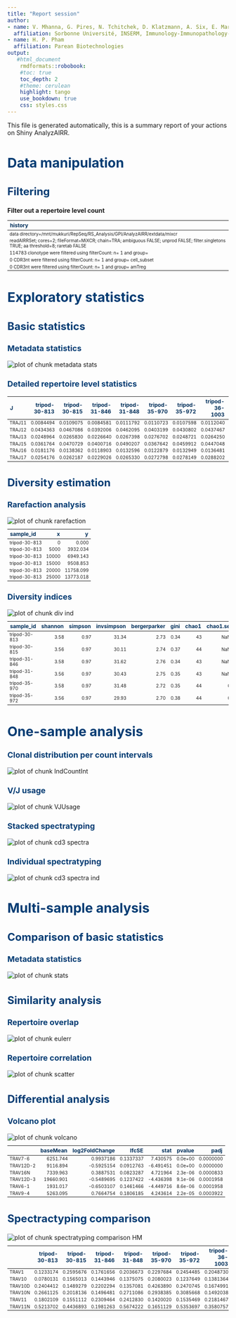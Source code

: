 ```yaml
---
title: "Report session"
author:
- name: V. Mhanna, G. Pires, N. Tchitchek, D. Klatzmann, A. Six, E. Mariotti-Ferrandiz
  affiliation: Sorbonne Université, INSERM, Immunology-Immunopathology-Immunotherapy (i3), Paris, France
- name: H. P. Pham
  affiliation: Parean Biotechnologies
output: 
   #html_document
    rmdformats::robobook:
    #toc: true
    toc_depth: 2
    #theme: cerulean
    highlight: tango
    use_bookdown: true
    css: styles.css
---
```


<style type="text/css">
<!-- div#TOC li { -->
<!--     list-style:none; -->
<!--     background-image:none; -->
<!--     background-repeat:none; -->
<!--     background-position:0;  -->
<!-- } -->
 .book .book-body .page-inner  { 
    max-width: 1400px; 
 <!-- width: 120%;  -->
 } 
 .column-left {
  float: left;
  width: 49.7%;
}
.column-right{
 float: right;
  width: 49.7%;
}
.col2 {
    columns: 2 200px;         /* number of columns and width in pixels*/
    -webkit-columns: 2 200px; /* chrome, safari */
    -moz-columns: 2 200px;    /* firefox */
  }
h1 {
  color: #033c73;
   font-size: 30px;
}
h1.title {
  color: #033c73;
}
h2 {
  color: #033c73;
  font-size: 24px;
}
h3 {
   color: #033c73;
   font-size: 18px;
}
h4 {
   color: #022f5a;
}
h5 {
  color: #033c73;
}
h6 {
   color: #033c73;
}
body{ 
  font-size: 14px;
}
p.caption {
  font-size: 0.9em;
  font-style: italic;
  color: grey;
  margin-right: 10%;
  margin-left: 10%;  
  text-align: justify;
}
</style>




This file is generated automatically, this is a summary report of your actions on Shiny AnalyzAIRR.

# Data manipulation

## Filtering


**Filter out a repertoire level count**

<table class="table" style="font-size: 10px; width: auto !important; margin-left: auto; margin-right: auto;">
 <thead>
  <tr>
   <th style="text-align:left;color: #022f5a !important;font-size: 12px;"> history </th>
  </tr>
 </thead>
<tbody>
  <tr>
   <td style="text-align:left;"> data directory=/mnt/mukkuri/RepSeq/RS_Analysis/GPI/AnalyzAIRR/extdata/mixcr </td>
  </tr>
  <tr>
   <td style="text-align:left;"> readAIRRSet; cores=2; fileFormat=MiXCR; chain=TRA; ambiguous FALSE; unprod FALSE; filter.singletons TRUE; aa threshold=8; raretab FALSE </td>
  </tr>
  <tr>
   <td style="text-align:left;"> 114783 clonotype were filtered using filterCount: n= 1 and group= </td>
  </tr>
  <tr>
   <td style="text-align:left;"> 0 CDR3nt were filtered using filterCount: n= 1 and group= cell_subset </td>
  </tr>
  <tr>
   <td style="text-align:left;"> 0 CDR3nt were filtered using filterCount: n= 1 and group= amTreg </td>
  </tr>
</tbody>
</table>












































# Exploratory statistics


## Basic statistics


### Metadata statistics

<img src="figure/metadata stats-1.png" title="plot of chunk metadata stats" alt="plot of chunk metadata stats" style="display: block; margin: auto;" />


### Detailed repertoire level statistics

<table class="table" style="font-size: 10px; width: auto !important; margin-left: auto; margin-right: auto;">
 <thead>
  <tr>
   <th style="text-align:left;color: #022f5a !important;font-size: 12px;"> J </th>
   <th style="text-align:right;color: #022f5a !important;font-size: 12px;"> tripod-30-813 </th>
   <th style="text-align:right;color: #022f5a !important;font-size: 12px;"> tripod-30-815 </th>
   <th style="text-align:right;color: #022f5a !important;font-size: 12px;"> tripod-31-846 </th>
   <th style="text-align:right;color: #022f5a !important;font-size: 12px;"> tripod-31-848 </th>
   <th style="text-align:right;color: #022f5a !important;font-size: 12px;"> tripod-35-970 </th>
   <th style="text-align:right;color: #022f5a !important;font-size: 12px;"> tripod-35-972 </th>
   <th style="text-align:right;color: #022f5a !important;font-size: 12px;"> tripod-36-1003 </th>
   <th style="text-align:right;color: #022f5a !important;font-size: 12px;"> tripod-36-1005 </th>
  </tr>
 </thead>
<tbody>
  <tr>
   <td style="text-align:left;"> TRAJ11 </td>
   <td style="text-align:right;"> 0.0084494 </td>
   <td style="text-align:right;"> 0.0109075 </td>
   <td style="text-align:right;"> 0.0084581 </td>
   <td style="text-align:right;"> 0.0111792 </td>
   <td style="text-align:right;"> 0.0110723 </td>
   <td style="text-align:right;"> 0.0107598 </td>
   <td style="text-align:right;"> 0.0112040 </td>
   <td style="text-align:right;"> 0.0101257 </td>
  </tr>
  <tr>
   <td style="text-align:left;"> TRAJ12 </td>
   <td style="text-align:right;"> 0.0434363 </td>
   <td style="text-align:right;"> 0.0467086 </td>
   <td style="text-align:right;"> 0.0392006 </td>
   <td style="text-align:right;"> 0.0462095 </td>
   <td style="text-align:right;"> 0.0403199 </td>
   <td style="text-align:right;"> 0.0430802 </td>
   <td style="text-align:right;"> 0.0437467 </td>
   <td style="text-align:right;"> 0.0461757 </td>
  </tr>
  <tr>
   <td style="text-align:left;"> TRAJ13 </td>
   <td style="text-align:right;"> 0.0248964 </td>
   <td style="text-align:right;"> 0.0265830 </td>
   <td style="text-align:right;"> 0.0226640 </td>
   <td style="text-align:right;"> 0.0267398 </td>
   <td style="text-align:right;"> 0.0276702 </td>
   <td style="text-align:right;"> 0.0248721 </td>
   <td style="text-align:right;"> 0.0264250 </td>
   <td style="text-align:right;"> 0.0233273 </td>
  </tr>
  <tr>
   <td style="text-align:left;"> TRAJ15 </td>
   <td style="text-align:right;"> 0.0361764 </td>
   <td style="text-align:right;"> 0.0470729 </td>
   <td style="text-align:right;"> 0.0400716 </td>
   <td style="text-align:right;"> 0.0490207 </td>
   <td style="text-align:right;"> 0.0367642 </td>
   <td style="text-align:right;"> 0.0459912 </td>
   <td style="text-align:right;"> 0.0447048 </td>
   <td style="text-align:right;"> 0.0373860 </td>
  </tr>
  <tr>
   <td style="text-align:left;"> TRAJ16 </td>
   <td style="text-align:right;"> 0.0181176 </td>
   <td style="text-align:right;"> 0.0138362 </td>
   <td style="text-align:right;"> 0.0118903 </td>
   <td style="text-align:right;"> 0.0132596 </td>
   <td style="text-align:right;"> 0.0122879 </td>
   <td style="text-align:right;"> 0.0132949 </td>
   <td style="text-align:right;"> 0.0136481 </td>
   <td style="text-align:right;"> 0.0136188 </td>
  </tr>
  <tr>
   <td style="text-align:left;"> TRAJ17 </td>
   <td style="text-align:right;"> 0.0254176 </td>
   <td style="text-align:right;"> 0.0262187 </td>
   <td style="text-align:right;"> 0.0229026 </td>
   <td style="text-align:right;"> 0.0265330 </td>
   <td style="text-align:right;"> 0.0272798 </td>
   <td style="text-align:right;"> 0.0278149 </td>
   <td style="text-align:right;"> 0.0288202 </td>
   <td style="text-align:right;"> 0.0248371 </td>
  </tr>
</tbody>
</table>


## Diversity estimation 

### Rarefaction analysis

<img src="figure/rarefaction-1.png" title="plot of chunk rarefaction" alt="plot of chunk rarefaction" style="display: block; margin: auto;" />

<table class="table" style="font-size: 10px; width: auto !important; margin-left: auto; margin-right: auto;">
 <thead>
  <tr>
   <th style="text-align:left;color: #022f5a !important;font-size: 12px;"> sample_id </th>
   <th style="text-align:right;color: #022f5a !important;font-size: 12px;"> x </th>
   <th style="text-align:right;color: #022f5a !important;font-size: 12px;"> y </th>
  </tr>
 </thead>
<tbody>
  <tr>
   <td style="text-align:left;"> tripod-30-813 </td>
   <td style="text-align:right;"> 0 </td>
   <td style="text-align:right;"> 0.000 </td>
  </tr>
  <tr>
   <td style="text-align:left;"> tripod-30-813 </td>
   <td style="text-align:right;"> 5000 </td>
   <td style="text-align:right;"> 3932.034 </td>
  </tr>
  <tr>
   <td style="text-align:left;"> tripod-30-813 </td>
   <td style="text-align:right;"> 10000 </td>
   <td style="text-align:right;"> 6949.143 </td>
  </tr>
  <tr>
   <td style="text-align:left;"> tripod-30-813 </td>
   <td style="text-align:right;"> 15000 </td>
   <td style="text-align:right;"> 9508.853 </td>
  </tr>
  <tr>
   <td style="text-align:left;"> tripod-30-813 </td>
   <td style="text-align:right;"> 20000 </td>
   <td style="text-align:right;"> 11758.099 </td>
  </tr>
  <tr>
   <td style="text-align:left;"> tripod-30-813 </td>
   <td style="text-align:right;"> 25000 </td>
   <td style="text-align:right;"> 13773.018 </td>
  </tr>
</tbody>
</table>


### Diversity indices

<img src="figure/div ind-1.png" title="plot of chunk div ind" alt="plot of chunk div ind" style="display: block; margin: auto;" />

<table class="table" style="font-size: 10px; width: auto !important; margin-left: auto; margin-right: auto;">
 <thead>
  <tr>
   <th style="text-align:left;color: #022f5a !important;font-size: 12px;"> sample_id </th>
   <th style="text-align:right;color: #022f5a !important;font-size: 12px;"> shannon </th>
   <th style="text-align:right;color: #022f5a !important;font-size: 12px;"> simpson </th>
   <th style="text-align:right;color: #022f5a !important;font-size: 12px;"> invsimpson </th>
   <th style="text-align:right;color: #022f5a !important;font-size: 12px;"> bergerparker </th>
   <th style="text-align:right;color: #022f5a !important;font-size: 12px;"> gini </th>
   <th style="text-align:right;color: #022f5a !important;font-size: 12px;"> chao1 </th>
   <th style="text-align:right;color: #022f5a !important;font-size: 12px;"> chao1.se </th>
   <th style="text-align:right;color: #022f5a !important;font-size: 12px;"> iChao </th>
  </tr>
 </thead>
<tbody>
  <tr>
   <td style="text-align:left;"> tripod-30-813 </td>
   <td style="text-align:right;"> 3.58 </td>
   <td style="text-align:right;"> 0.97 </td>
   <td style="text-align:right;"> 31.34 </td>
   <td style="text-align:right;"> 2.73 </td>
   <td style="text-align:right;"> 0.34 </td>
   <td style="text-align:right;"> 43 </td>
   <td style="text-align:right;"> NaN </td>
   <td style="text-align:right;"> 43 </td>
  </tr>
  <tr>
   <td style="text-align:left;"> tripod-30-815 </td>
   <td style="text-align:right;"> 3.56 </td>
   <td style="text-align:right;"> 0.97 </td>
   <td style="text-align:right;"> 30.11 </td>
   <td style="text-align:right;"> 2.74 </td>
   <td style="text-align:right;"> 0.37 </td>
   <td style="text-align:right;"> 44 </td>
   <td style="text-align:right;"> NaN </td>
   <td style="text-align:right;"> 44 </td>
  </tr>
  <tr>
   <td style="text-align:left;"> tripod-31-846 </td>
   <td style="text-align:right;"> 3.58 </td>
   <td style="text-align:right;"> 0.97 </td>
   <td style="text-align:right;"> 31.62 </td>
   <td style="text-align:right;"> 2.76 </td>
   <td style="text-align:right;"> 0.34 </td>
   <td style="text-align:right;"> 43 </td>
   <td style="text-align:right;"> NaN </td>
   <td style="text-align:right;"> 43 </td>
  </tr>
  <tr>
   <td style="text-align:left;"> tripod-31-848 </td>
   <td style="text-align:right;"> 3.56 </td>
   <td style="text-align:right;"> 0.97 </td>
   <td style="text-align:right;"> 30.43 </td>
   <td style="text-align:right;"> 2.75 </td>
   <td style="text-align:right;"> 0.35 </td>
   <td style="text-align:right;"> 43 </td>
   <td style="text-align:right;"> NaN </td>
   <td style="text-align:right;"> 43 </td>
  </tr>
  <tr>
   <td style="text-align:left;"> tripod-35-970 </td>
   <td style="text-align:right;"> 3.58 </td>
   <td style="text-align:right;"> 0.97 </td>
   <td style="text-align:right;"> 31.48 </td>
   <td style="text-align:right;"> 2.72 </td>
   <td style="text-align:right;"> 0.35 </td>
   <td style="text-align:right;"> 44 </td>
   <td style="text-align:right;"> 0 </td>
   <td style="text-align:right;"> 44 </td>
  </tr>
  <tr>
   <td style="text-align:left;"> tripod-35-972 </td>
   <td style="text-align:right;"> 3.56 </td>
   <td style="text-align:right;"> 0.97 </td>
   <td style="text-align:right;"> 29.93 </td>
   <td style="text-align:right;"> 2.70 </td>
   <td style="text-align:right;"> 0.38 </td>
   <td style="text-align:right;"> 44 </td>
   <td style="text-align:right;"> 0 </td>
   <td style="text-align:right;"> 44 </td>
  </tr>
</tbody>
</table>
























# One-sample analysis


### Clonal distribution per count intervals

<img src="figure/IndCountInt-1.png" title="plot of chunk IndCountInt" alt="plot of chunk IndCountInt" style="display: block; margin: auto;" />


### V/J usage

<img src="figure/VJUsage-1.png" title="plot of chunk VJUsage" alt="plot of chunk VJUsage" style="display: block; margin: auto;" />







### Stacked spectratyping

<img src="figure/cd3 spectra-1.png" title="plot of chunk cd3 spectra" alt="plot of chunk cd3 spectra" style="display: block; margin: auto;" />


### Individual spectratyping

<img src="figure/cd3 spectra ind-1.png" title="plot of chunk cd3 spectra ind" alt="plot of chunk cd3 spectra ind" style="display: block; margin: auto;" />


# Multi-sample analysis


## Comparison of basic statistics


### Metadata statistics

<img src="figure/stats-1.png" title="plot of chunk stats" alt="plot of chunk stats" style="display: block; margin: auto;" />

























 

## Similarity analysis


### Repertoire overlap

<img src="figure/eulerr-1.png" title="plot of chunk eulerr" alt="plot of chunk eulerr" style="display: block; margin: auto;" />


### Repertoire correlation

<img src="figure/scatter-1.png" title="plot of chunk scatter" alt="plot of chunk scatter" style="display: block; margin: auto;" />













## Differential analysis


### Volcano plot

<img src="figure/volcano-1.png" title="plot of chunk volcano" alt="plot of chunk volcano" style="display: block; margin: auto;" />


<table class="table" style="font-size: 10px; width: auto !important; margin-left: auto; margin-right: auto;">
 <thead>
  <tr>
   <th style="text-align:left;color: #022f5a !important;font-size: 12px;">   </th>
   <th style="text-align:right;color: #022f5a !important;font-size: 12px;"> baseMean </th>
   <th style="text-align:right;color: #022f5a !important;font-size: 12px;"> log2FoldChange </th>
   <th style="text-align:right;color: #022f5a !important;font-size: 12px;"> lfcSE </th>
   <th style="text-align:right;color: #022f5a !important;font-size: 12px;"> stat </th>
   <th style="text-align:right;color: #022f5a !important;font-size: 12px;"> pvalue </th>
   <th style="text-align:right;color: #022f5a !important;font-size: 12px;"> padj </th>
  </tr>
 </thead>
<tbody>
  <tr>
   <td style="text-align:left;"> TRAV7-6 </td>
   <td style="text-align:right;"> 6251.744 </td>
   <td style="text-align:right;"> 0.9937186 </td>
   <td style="text-align:right;"> 0.1337337 </td>
   <td style="text-align:right;"> 7.430575 </td>
   <td style="text-align:right;"> 0.0e+00 </td>
   <td style="text-align:right;"> 0.0000000 </td>
  </tr>
  <tr>
   <td style="text-align:left;"> TRAV12D-2 </td>
   <td style="text-align:right;"> 9116.894 </td>
   <td style="text-align:right;"> -0.5925154 </td>
   <td style="text-align:right;"> 0.0912763 </td>
   <td style="text-align:right;"> -6.491451 </td>
   <td style="text-align:right;"> 0.0e+00 </td>
   <td style="text-align:right;"> 0.0000000 </td>
  </tr>
  <tr>
   <td style="text-align:left;"> TRAV16N </td>
   <td style="text-align:right;"> 7339.963 </td>
   <td style="text-align:right;"> 0.3887531 </td>
   <td style="text-align:right;"> 0.0823287 </td>
   <td style="text-align:right;"> 4.721964 </td>
   <td style="text-align:right;"> 2.3e-06 </td>
   <td style="text-align:right;"> 0.0000833 </td>
  </tr>
  <tr>
   <td style="text-align:left;"> TRAV12D-3 </td>
   <td style="text-align:right;"> 19660.901 </td>
   <td style="text-align:right;"> -0.5489695 </td>
   <td style="text-align:right;"> 0.1237422 </td>
   <td style="text-align:right;"> -4.436398 </td>
   <td style="text-align:right;"> 9.1e-06 </td>
   <td style="text-align:right;"> 0.0001958 </td>
  </tr>
  <tr>
   <td style="text-align:left;"> TRAV6-1 </td>
   <td style="text-align:right;"> 1931.017 </td>
   <td style="text-align:right;"> -0.6503107 </td>
   <td style="text-align:right;"> 0.1461466 </td>
   <td style="text-align:right;"> -4.449716 </td>
   <td style="text-align:right;"> 8.6e-06 </td>
   <td style="text-align:right;"> 0.0001958 </td>
  </tr>
  <tr>
   <td style="text-align:left;"> TRAV9-4 </td>
   <td style="text-align:right;"> 5263.095 </td>
   <td style="text-align:right;"> 0.7664754 </td>
   <td style="text-align:right;"> 0.1806185 </td>
   <td style="text-align:right;"> 4.243614 </td>
   <td style="text-align:right;"> 2.2e-05 </td>
   <td style="text-align:right;"> 0.0003922 </td>
  </tr>
</tbody>
</table>







## Spectractyping comparison

<img src="figure/spectratyping comparison HM-1.png" title="plot of chunk spectratyping comparison HM" alt="plot of chunk spectratyping comparison HM" style="display: block; margin: auto;" />

<table class="table" style="font-size: 10px; width: auto !important; margin-left: auto; margin-right: auto;">
 <thead>
  <tr>
   <th style="text-align:left;color: #022f5a !important;font-size: 12px;">   </th>
   <th style="text-align:right;color: #022f5a !important;font-size: 12px;"> tripod-30-813 </th>
   <th style="text-align:right;color: #022f5a !important;font-size: 12px;"> tripod-30-815 </th>
   <th style="text-align:right;color: #022f5a !important;font-size: 12px;"> tripod-31-846 </th>
   <th style="text-align:right;color: #022f5a !important;font-size: 12px;"> tripod-31-848 </th>
   <th style="text-align:right;color: #022f5a !important;font-size: 12px;"> tripod-35-970 </th>
   <th style="text-align:right;color: #022f5a !important;font-size: 12px;"> tripod-35-972 </th>
   <th style="text-align:right;color: #022f5a !important;font-size: 12px;"> tripod-36-1003 </th>
   <th style="text-align:right;color: #022f5a !important;font-size: 12px;"> tripod-36-1005 </th>
  </tr>
 </thead>
<tbody>
  <tr>
   <td style="text-align:left;"> TRAV1 </td>
   <td style="text-align:right;"> 0.1233174 </td>
   <td style="text-align:right;"> 0.2595676 </td>
   <td style="text-align:right;"> 0.1761656 </td>
   <td style="text-align:right;"> 0.2036673 </td>
   <td style="text-align:right;"> 0.2297684 </td>
   <td style="text-align:right;"> 0.2454485 </td>
   <td style="text-align:right;"> 0.2048730 </td>
   <td style="text-align:right;"> 0.2660465 </td>
  </tr>
  <tr>
   <td style="text-align:left;"> TRAV10 </td>
   <td style="text-align:right;"> 0.0780131 </td>
   <td style="text-align:right;"> 0.1565013 </td>
   <td style="text-align:right;"> 0.1443946 </td>
   <td style="text-align:right;"> 0.1375075 </td>
   <td style="text-align:right;"> 0.2080023 </td>
   <td style="text-align:right;"> 0.1237649 </td>
   <td style="text-align:right;"> 0.1381364 </td>
   <td style="text-align:right;"> 0.0986161 </td>
  </tr>
  <tr>
   <td style="text-align:left;"> TRAV10D </td>
   <td style="text-align:right;"> 0.2404412 </td>
   <td style="text-align:right;"> 0.1489279 </td>
   <td style="text-align:right;"> 0.2202294 </td>
   <td style="text-align:right;"> 0.1357081 </td>
   <td style="text-align:right;"> 0.4263890 </td>
   <td style="text-align:right;"> 0.2470745 </td>
   <td style="text-align:right;"> 0.1674991 </td>
   <td style="text-align:right;"> 0.2200544 </td>
  </tr>
  <tr>
   <td style="text-align:left;"> TRAV10N </td>
   <td style="text-align:right;"> 0.2661125 </td>
   <td style="text-align:right;"> 0.2018136 </td>
   <td style="text-align:right;"> 0.1496481 </td>
   <td style="text-align:right;"> 0.2711086 </td>
   <td style="text-align:right;"> 0.2938385 </td>
   <td style="text-align:right;"> 0.3085668 </td>
   <td style="text-align:right;"> 0.1492038 </td>
   <td style="text-align:right;"> 0.2035064 </td>
  </tr>
  <tr>
   <td style="text-align:left;"> TRAV11 </td>
   <td style="text-align:right;"> 0.1802109 </td>
   <td style="text-align:right;"> 0.1551112 </td>
   <td style="text-align:right;"> 0.2309464 </td>
   <td style="text-align:right;"> 0.2412830 </td>
   <td style="text-align:right;"> 0.1420020 </td>
   <td style="text-align:right;"> 0.1535469 </td>
   <td style="text-align:right;"> 0.2181467 </td>
   <td style="text-align:right;"> 0.1198002 </td>
  </tr>
  <tr>
   <td style="text-align:left;"> TRAV11N </td>
   <td style="text-align:right;"> 0.5213702 </td>
   <td style="text-align:right;"> 0.4436893 </td>
   <td style="text-align:right;"> 0.1981263 </td>
   <td style="text-align:right;"> 0.5674222 </td>
   <td style="text-align:right;"> 0.1651129 </td>
   <td style="text-align:right;"> 0.5353697 </td>
   <td style="text-align:right;"> 0.3580757 </td>
   <td style="text-align:right;"> 0.6886480 </td>
  </tr>
</tbody>
</table>



